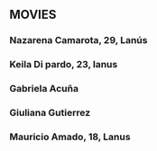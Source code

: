 ## MOVIES

### Nazarena Camarota, 29, Lanús
### Keila Di pardo, 23, lanus
### Gabriela Acuña
### Giuliana Gutierrez
### Mauricio Amado, 18, Lanus
